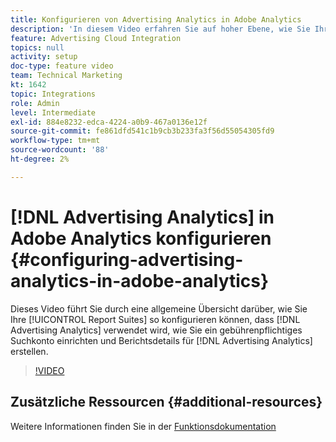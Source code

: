 ```yaml
---
title: Konfigurieren von Advertising Analytics in Adobe Analytics
description: 'In diesem Video erfahren Sie auf hoher Ebene, wie Sie Ihre Report Suites so konfigurieren, dass sie Advertising Analytics nutzen, wie Sie ein Paid-Search-Konto einrichten und Details zur Berichterstellung für Advertising Analytics anzeigen. '
feature: Advertising Cloud Integration
topics: null
activity: setup
doc-type: feature video
team: Technical Marketing
kt: 1642
topic: Integrations
role: Admin
level: Intermediate
exl-id: 884e8232-edca-4224-a0b9-467a0136e12f
source-git-commit: fe861dfd541c1b9cb3b233fa3f56d55054305fd9
workflow-type: tm+mt
source-wordcount: '88'
ht-degree: 2%

---
```


# [!DNL Advertising Analytics] in Adobe Analytics konfigurieren {#configuring-advertising-analytics-in-adobe-analytics}

Dieses Video führt Sie durch eine allgemeine Übersicht darüber, wie Sie Ihre [!UICONTROL Report Suites] so konfigurieren können, dass [!DNL Advertising Analytics] verwendet wird, wie Sie ein gebührenpflichtiges Suchkonto einrichten und Berichtsdetails für [!DNL Advertising Analytics] erstellen.

>[!VIDEO](https://video.tv.adobe.com/v/23119/?quality=12)

## Zusätzliche Ressourcen {#additional-resources}

Weitere Informationen finden Sie in der [Funktionsdokumentation](https://experienceleague.adobe.com/docs/analytics/integration/advertising-analytics/overview.html)
